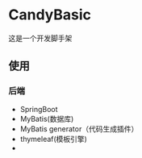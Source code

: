 # CandyBasic
这是一个开发脚手架
## 使用

### 后端
- SpringBoot
- MyBatis(数据库)
- MyBatis generator（代码生成插件）
- thymeleaf(模板引擎)
- 

